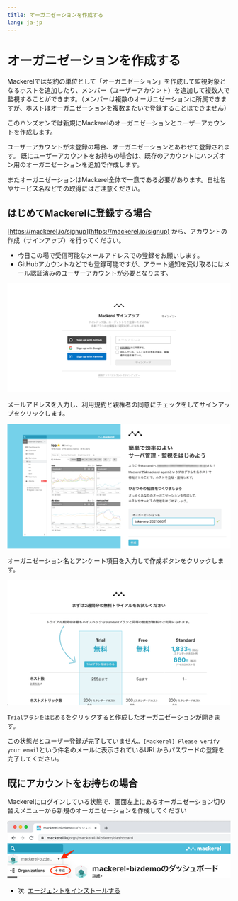 ```yaml
---
title: オーガニゼーションを作成する
lang: ja-jp
---
```


# オーガニゼーションを作成する

Mackerelでは契約の単位として「オーガニゼーション」を作成して監視対象となるホストを追加したり、メンバー（ユーザーアカウント）を追加して複数人で監視することができます。（メンバーは複数のオーガニゼーションに所属できますが、ホストはオーガニゼーションを複数またいで登録することはできません）

このハンズオンでは新規にMackerelのオーガニゼーションとユーザーアカウントを作成します。

ユーザーアカウントが未登録の場合、オーガニゼーションとあわせて登録されます。
既にユーザーアカウントをお持ちの場合は、既存のアカウントにハンズオン用のオーガニゼーションを追加で作成します。

またオーガニゼーションはMackerel全体で一意である必要があります。自社名やサービス名などでの取得にはご注意ください。

## はじめてMackerelに登録する場合
[https://mackerel.io/signup](https://mackerel.io/signup) から、アカウントの作成（サインアップ）を行ってください。

- 今日この場で受信可能なメールアドレスでの登録をお願いします。
- GitHubアカウントなどでも登録可能ですが、アラート通知を受け取るにはメール認証済みのユーザーアカウントが必要となります。

![](./signup.png)

メールアドレスを入力し、利用規約と親権者の同意にチェックをしてサインアップをクリックします。

![](./instruction.png)

オーガニゼーション名とアンケート項目を入力して作成ボタンをクリックします。

![](./plan.png)

`Trialプランをはじめる`をクリックすると作成したオーガニゼーションが開きます。

この状態だとユーザー登録が完了していません。`[Mackerel] Please verify your email`という件名のメールに表示されているURLからパスワードの登録を完了してください。


## 既にアカウントをお持ちの場合
Mackerelにログインしている状態で、画面左上にあるオーガニゼーション切り替えメニューから新規のオーガニゼーションを作成してください

![](./create_new_org.png)

- 次: [エージェントをインストールする](/02_install_agent/README.md)
